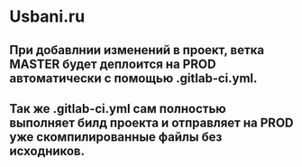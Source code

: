 # Usbani.ru

## При добавлнии изменений в проект, ветка MASTER будет деплоится на PROD автоматически с помощью .gitlab-ci.yml. 
## Так же .gitlab-ci.yml сам полностью выполняет билд проекта и отправляет на PROD уже скомпилированные файлы без исходников.